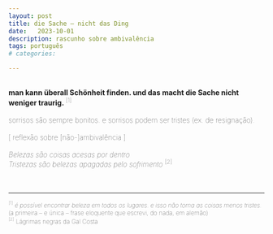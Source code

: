 ```yaml
---
layout: post
title: die Sache – nicht das Ding
date:   2023-10-01
description: rascunho sobre ambivalência
tags: português
# categories: 

---
```


<br>
<span style="font-size:14px;font-weight:lighter">
<b>man kann überall Schönheit finden. und das macht die Sache nicht weniger traurig.</b><sup> [1]</sup>
<br>
<br>
<span style="font-size:14px;font-weight:lighter">
sorrisos são sempre bonitos. e sorrisos podem ser tristes (ex. de resignação).
<br>
<br>
<span style="font-size:14px;font-weight:lighter">
[ reflexão sobre [não-]ambivalência ]
<br>
<br>
<span style="font-size:14px;font-weight:lighter">
<i>Belezas são coisas acesas por dentro
<br>Tristezas são belezas apagadas pelo sofrimento</i> <sup> [2]</sup>
<br>
<br>
<br>
<hr>
<sup style="font-size:60%">[1]</sup> <span style="font-size:12px;font-weight:lighter"> <i>é possível encontrar beleza em todos os lugares. e isso não torna as coisas menos tristes.</i> <br>(a primeira – e única – frase eloquente que escrevi, do nada, em alemão)</span>
<br><sup style="font-size:60%">[2]</sup> <span style="font-size:12px;font-weight:lighter"> Lágrimas negras da Gal Costa</span>

<!-- <br>you can find beauty everywhere. and that doesn't make things any less sad. -->